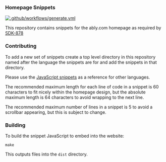 ### Homepage Snippets

[![.github/workflows/generate.yml](https://github.com/ably/homepage-snippets/actions/workflows/generate.yml/badge.svg)](https://github.com/ably/homepage-snippets/actions/workflows/generate.yml)

This repository contains snippets for the ably.com homepage as required by [SDK-878](https://ably.atlassian.net/browse/SDK-878)

### Contributing

To add a new set of snippets create a top level directory in this repository named after the language the snippets are for and add the snippets in that directory.

Please use the [JavaScript snippets](/javascript) as a reference for other languages.

The recommended maximum length for each line of code in a snippet is 60 characters to fit nicely within the homepage design, but the absolute maximum length is 64 characters to avoid wrapping to the next line.

The recommended maximum number of lines in a snippet is 5 to avoid a scrollbar appearing, but this is subject to change.

### Building

To build the snippet JavaScript to embed into the website:

```
make
```

This outputs files into the `dist` directory.
